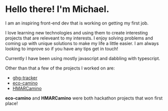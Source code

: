 # Hello there! I'm Michael.

I am an inspiring front-end dev that is working on getting my first job.

I love learning new technologies and using them to create interesting projects that are releveant to my interests. I enjoy solving problems and coming up with unique solutions to make my life a little easier. I am always looking to improve so if you have any tips get in touch!



Currently I have been using mostly javascript and dabbling with typescript.

Other than that a few of the projects I worked on are:
- [ghg-tracker](https://github.com/hot-n-code/ghg-tracker)
- [eco-camino](https://github.com/HACC-Camino/eco-camino)
- [HMARCamino](https://github.com/HACC2021/HACCamino)

**eco-camino** and **HMARCamino** were both hackathon projects that won first place!
